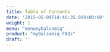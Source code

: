 ```yaml
---
title: Table of Contents
date: '2015-05-09T14:46:35.000+00:00'
weight: 1
menu: "menumybalsamiq"
product: "myBalsamiq FAQs"
draft: ''
---
```

